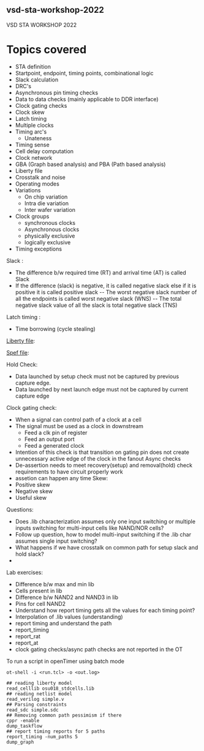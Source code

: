 ## vsd-sta-workshop-2022
VSD STA WORKSHOP 2022

# Topics covered
- STA definition
- Startpoint, endpoint, timing points, combinational logic
- Slack calculation
- DRC's
- Asynchronous pin timing checks
- Data to data checks (mainly applicable to DDR interface)
- Clock gating checks
- Clock skew
- Latch timing
- Multiple clocks
- Timing arc's
  - Unateness
- Timing sense
- Cell delay computation
- Clock network
- GBA (Graph based analysis) and PBA (Path based analysis) 
- Liberty file
- Crosstalk and noise
- Operating modes
- Variations
  - On chip variation
  - Intra die variation
  - Inter wafer variation
- Clock groups
  - synchronous clocks
  - Asynchronous clocks
   - physically exclusive
   - logically exclusive 
- Timing exceptions
 


Slack :
- The difference b/w required time (RT) and arrival time (AT) is called Slack
- If the difference (slack) is negative, it is called negative slack else if it is positive it is called positive slack
-- The worst negative slack number of all the endpoints is called worst negative slack (WNS)
-- The total negative slack value of all the slack is total negative slack (TNS)

Latch timing :
- Time borrowing (cycle stealing)

[Liberty file](https://people.eecs.berkeley.edu/~alanmi/publications/other/liberty07_03.pdf):
[](https://www.csee.umbc.edu/courses/graduate/CMPE641/Fall08/cpatel2/slides/lect05_LIB.pdf)

[Spef file](https://www.vlsisystemdesign.com/spef-format-part-1/):

Hold Check:
- Data launched by setup check must not be captured by previous capture edge.
- Data launched by next launch edge must not be captured by current capture edge

Clock gating check:
- When a signal can control path of a clock at a cell
- The signal must be used as a clock in downstream
  - Feed a clk pin of register
  - Feed an output port
  - Feed a generated clock
- Intention of this check is that transition on gating pin does not create unnecessary active edge of the clock in the fanout
Async checks
- De-assertion needs to meet recovery(setup) and removal(hold) check requirements to have circuit properly work
- assetion can happen any time
Skew:
- Positive skew
- Negative skew
- Useful skew






Questions:
- Does .lib characterization assumes only one input switching or multiple inputs switching for multi-input cells like NAND/NOR cells?
- Follow up question, how to model multi-input switching if the .lib char assumes single input switching?
- What happens if we have crosstalk on common path for setup slack and hold slack?
-  

Lab exercises:
- Difference b/w max and min lib
- Cells present in lib
- Difference b/w NAND2 and NAND3 in lib
- Pins for cell NAND2
- Understand how report timing gets all the values for each timing point?
- Interpolation of .lib values (understanding)
- report timing and understand the path
- report_timing
- report_rat
- report_at
- clock gating checks/async path checks are not reported in the OT

To run a script in openTimer using batch mode
```
ot-shell -i <run.tcl> -o <out.log>
```

```
## reading liberty model
read_celllib osu018_stdcells.lib
## reading netlist model
read_verilog simple.v
## Parsing constraints
read_sdc simple.sdc
## Removing common path pessimism if there
cppr -enable
dump_taskflow
## report timing reports for 5 paths
report_timing -num_paths 5
dump_graph
```
